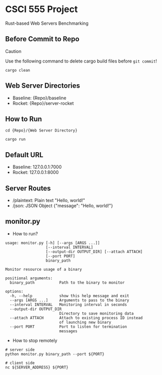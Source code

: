 # CSCI 555 Project

Rust-based Web Servers Benchmarking

## Before Commit to Repo

> [!CAUTION]
> Use the following command to delete cargo build files before `git commit`!

`cargo clean`

## Web Server Directories

- Baseline: {Repo}/baseline
- Rocket: {Repo}/server-rocket

## How to Run

`cd {Repo}/{Web Server Directory}`

`cargo run`

## Default URL

- Baseline: 127.0.0.1:7000
- Rocket: 127.0.0.1:8000

## Server Routes

- /plaintext: Plain text "Hello, world!"
- /json: JSON Object {"message": "Hello, world!"}

## monitor.py
- How to run?
```
usage: monitor.py [-h] [--args [ARGS ...]]
                  [--interval INTERVAL]
                  [--output-dir OUTPUT_DIR] [--attach ATTACH]
                  [--port PORT]
                  binary_path

Monitor resource usage of a binary

positional arguments:
  binary_path           Path to the binary to monitor

options:
  -h, --help            show this help message and exit
  --args [ARGS ...]     Arguments to pass to the binary
  --interval INTERVAL   Monitoring interval in seconds
  --output-dir OUTPUT_DIR
                        Directory to save monitoring data
  --attach ATTACH       Attach to existing process ID instead
                        of launching new binary
  --port PORT           Port to listen for termination
                        messages
```

- How to stop remotely
```
# server side
python monitor.py binary_path --port ${PORT}

# client side
nc ${SERVER_ADDRESS} ${PORT}
```